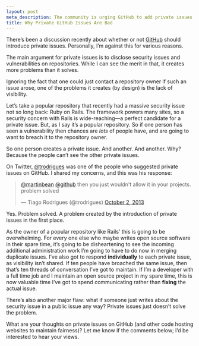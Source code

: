 ```yaml
---
layout: post
meta_description: The community is urging GitHub to add private issues. I explain why I think they’re a bad idea.
title: Why Private GitHub Issues Are Bad
---
```

<p class="lead">There’s been a discussion recently about whether or not <a href="https://github.com/" rel="external">GitHub</a> should introduce private issues.
  Personally, I’m against this for various reasons.</p>

The main argument for private issues is to disclose security issues and vulnerabilities on repositories.
While I can see the merit in that, it creates more problems than it solves.

Ignoring the fact that one could just contact a repository owner if such an issue arose, one of the problems it creates (by design) is the lack of visibility.

Let’s take a popular repository that recently had a massive security issue not so long back: Ruby on Rails.
The framework powers many sites, so a security concern with Rails is wide-reaching—a perfect candidate for a private issue.
But, as I say it’s a popular repository.
So if one person has seen a vulnerability then chances are *lots* of people have, and are going to want to breach it to the repository owner.

So one person creates a private issue. And another. And another.
Why? Because the people can’t see the other private issues.

On Twitter, [@trodrigues](https://github.com/trodrigues) was one of the people who suggested private issues on GitHub.
I shared my concerns, and this was his response:

<blockquote class="twitter-tweet"><p><a href="https://twitter.com/martinbean">@martinbean</a> <a href="https://twitter.com/github">@github</a> then you just wouldn&#39;t allow it in your projects. problem solved</p>&mdash; Tiago Rodrigues (@trodrigues) <a href="https://twitter.com/trodrigues/statuses/385398823830716416">October 2, 2013</a></blockquote>

Yes. Problem solved. A problem created by the introduction of private issues in the first place.

As the owner of a popular repository like Rails’ this is going to be overwhelming.
For every one else who maybe writes open source software in their spare time, it’s going to be disheartening to see the incoming additional administration work I’m going to have to do now in merging duplicate issues.
I’ve also got to respond **individually** to each private issue, as visibility isn’t shared.
If ten people have broached the same issue, then that’s ten threads of conversation I’ve got to maintain.
If I’m a developer with a full time job and I maintain an open source project in my spare time, this is now valuable time I’ve got to spend communicating rather than **fixing** the actual issue.

There’s also another major flaw: what if someone just writes about the security issue in a public issue any way?
Private issues just doesn’t solve the problem.

What are your thoughts on private issues on GitHub (and other code hosting websites to maintain fairness)?
Let me know if the comments below; I’d be interested to hear your views.